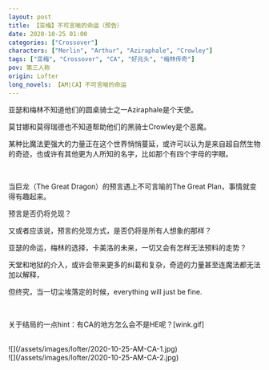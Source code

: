 ```yaml
---
layout: post
title: 【亚梅】不可言喻的命运（预告）
date: 2020-10-25 01:00
categories: ["Crossover"]
characters: ["Merlin", "Arthur", "Aziraphale", "Crowley"]
tags: ["亚梅", "Crossover", "CA", "好兆头", "梅林传奇"]
pov: 第三人称
origin: Lofter
long_novels: 【AM|CA】不可言喻的命运
---
```


亚瑟和梅林不知道他们的圆桌骑士之一Aziraphale是个天使。

莫甘娜和莫得瑞德也不知道帮助他们的黑骑士Crowley是个恶魔。

某种比魔法更强大的力量正在这个世界悄悄蔓延，或许可以认为是来自超自然生物的奇迹，也或许有其他更为人所知的名字，比如那个有四个字母的字眼。

<br>

当巨龙（The Great Dragon）的预言遇上不可言喻的The Great Plan，事情就变得有趣起来。

预言是否仍将兑现？

又或者应该说，预言的兑现方式，是否仍将是所有人想象的那样？

亚瑟的命运，梅林的选择，卡美洛的未来，一切又会有怎样无法预料的走势？

天堂和地狱的介入，或许会带来更多的纠葛和复杂，奇迹的力量甚至连魔法都无法加以解释，

但终究，当一切尘埃落定的时候，everything will just be fine.

<br>

关于结局的一点hint：有CA的地方怎么会不是HE呢？[wink.gif]

<br>
![](/assets/images/lofter/2020-10-25-AM-CA-1.jpg)

<br>
![](/assets/images/lofter/2020-10-25-AM-CA-2.jpg)
